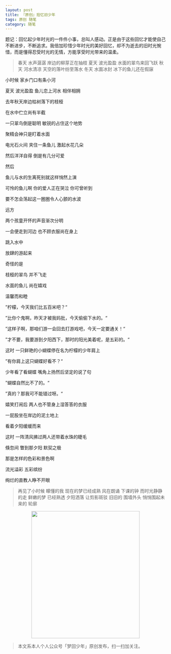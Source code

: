 ```yaml
---
layout: post
title: 『原创』拾忆旧少年
tags: 原创 随笔
category: 随笔
---
```


题记：回忆起少年时光的一件件小事，总叫人感动。正是由于这些回忆才能使自己不断进步，不断追求。我倍加珍惜少年时光的美好回忆，却不为逝去的旧时光惋惜，而是懂得忍受时光的无情，方能享受时光带来的温柔。

> 春天 水声潺潺 岸边的柳芽正在抽枝
> 夏天 波光盈盈 水面的翠鸟来回飞跃
> 秋天 河水清凉 天空的落叶纷至落水
> 冬天 水面冰封 冰下的鱼儿还在假寐

小时候 家乡门口有条小河

夏天 波光盈盈 鱼儿恋上河水 相伴相拥

去年秋天岸边枯树落下的枝桠

在水中伫立尚有半截

一只翠鸟倒是聪明 敏锐的占住这个地势

聚精会神只是盯着水面

电光石火间 夹住一条鱼儿 激起水花几朵

然后洋洋自得 倒是有几分可爱

然后

鱼儿与水的生离死别就这样悄然上演

可怜的鱼儿啊 你的爱人正在哭泣 你可曾听到

要不怎会荡起这一圈圈令人心颤的水波

远方

两个孩童开怀的声音渐次分明

一会便走到河边 也不顾衣服尚在身上

跳入水中

放肆的游起来

奇怪的是

枝桠的翠鸟 并不飞走

水面的鱼儿 尚在嬉戏

温馨而和睦

”柠檬，今天我们比五百米吧？“

”比你个鬼啊，昨天才被我妈批，今天偷偷下水的。“

”这样子啊，那咱们游一会回去打游戏吧，今天一定要通关！“

”才不要，我要游到夕阳西下，那时的阳光美着呢，是五彩的。“

这时 一只鲜艳的小蝴蝶停在名为柠檬的少年肩上

”有你肩上这只蝴蝶好看不？“

少年看了看蝴蝶 嘴角上扬然后坚定的说了句

”蝴蝶自然比不了的。“

”真的？那我可不能错过呀。“

嬉笑打闹后 两人也不管身上湿答答的衣服

一屁股坐在岸边的泥土地上

看着夕阳缓缓而来

这时 一阵清风拂过两人还带着水珠的睫毛

倏忽间 瞥到那夕阳 默契之极

那是怎样的色彩和景色啊

流光溢彩 五彩缤纷

绚烂的直教人睁不开眼

> 再见了小时候 矇懂的我 现在的梦已经成熟
> 风在朗诵 下课的钟 而时光静静的走
> 鲜嫩的梦 已经熟透
> 夕阳洒落 让剪影斑驳
> 旧旧的 围墙外头 悄悄围起未来的 轮廓

<div align="center">
<img src="https://chucheng92.github.io/assets/img/qrcode-logo.png" width="340" height="400" />
</div>

> 本文系本人个人公众号「梦回少年」原创发布，扫一扫加关注。